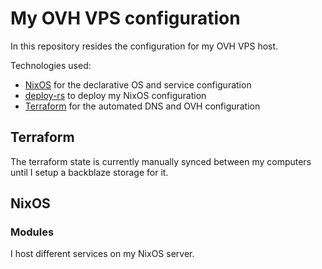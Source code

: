 # My OVH VPS configuration

In this repository resides the configuration for my OVH VPS host.

Technologies used:

- [NixOS](https://nixos.org) for the declarative OS and service configuration
- [deploy-rs](https://github.com/serokel/deploy-rs) to deploy my NixOS configuration
- [Terraform](https://terraform.io) for the automated DNS and OVH configuration

## Terraform

The terraform state is currently manually synced between my computers
until I setup a backblaze storage for it.

## NixOS

### Modules

I host different services on my NixOS server.
